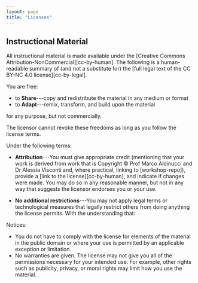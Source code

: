 ```yaml
---
layout: page
title: "Licenses"
---
```

## Instructional Material

All instructional material is made available under the [Creative Commons Attribution-NonCommercial][cc-by-human]. The following is a human-readable summary of (and not a substitute for) the [full legal text of the CC BY-NC 4.0  license][cc-by-legal].

You are free:

* to **Share**---copy and redistribute the material in any medium or format
* to **Adapt**---remix, transform, and build upon the material

for any purpose, but not commercially.

The licensor cannot revoke these freedoms as long as you follow the license terms.

Under the following terms:

* **Attribution**---You must give appropriate credit (mentioning that  your work is derived from work that is Copyright © Prof Marco Aldinucci and Dr Alessia Visconti and, where practical, linking to [workshop-repo]), provide a [link to the license][cc-by-human], and indicate if changes were made. You may do so in any reasonable manner, but not in any way that suggests the licensor endorses you or your use.

* **No additional restrictions**---You may not apply legal terms or technological measures that legally restrict others from doing anything the license permits.  With the understanding that:

Notices:

* You do not have to comply with the license for elements of the  material in the public domain or where your use is permitted by an  applicable exception or limitation.
* No warranties are given. The license may not give you all of the permissions necessary for your intended use. For example, other  rights such as publicity, privacy, or moral rights may limit how you   use the material.


